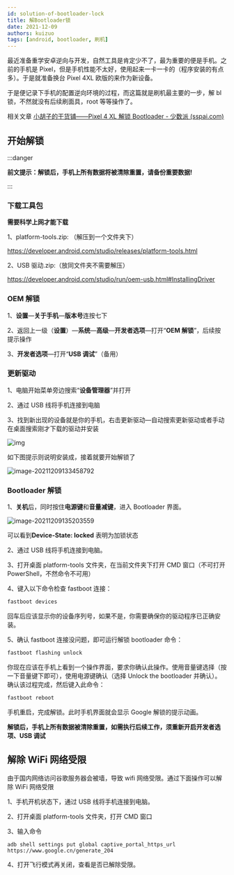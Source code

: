 ```yaml
---
id: solution-of-bootloader-lock
title: 解Bootloader锁
date: 2021-12-09
authors: kuizuo
tags: [android, bootloader, 刷机]
---
```


<!-- truncate -->

最近准备重学安卓逆向与开发，自然工具是肯定少不了，最为重要的便是手机。之前的手机是 Pixel，但是手机性能不太好，使用起来一卡一卡的（程序安装的有点多）。于是就准备换台 Pixel 4XL 欧版的来作为新设备。

于是便记录下手机的配置逆向环境的过程，而这篇就是刷机最主要的一步，解 bl 锁，不然就没有后续刷面具，root 等等操作了。

相关文章 [小胡子的干货铺——Pixel 4 XL 解锁 Bootloader - 少数派 (sspai.com)](https://sspai.com/post/57922)

## 开始解锁

:::danger

**前文提示：解锁后，手机上所有数据将被清除重置，请备份重要数据!**

:::

### 下载工具包

**需要科学上网才能下载**

1、platform-tools.zip: （解压到一个文件夹下）

https://developer.android.com/studio/releases/platform-tools.html

2、USB 驱动.zip:（放同文件夹不需要解压）

https://developer.android.com/studio/run/oem-usb.html#InstallingDriver

### OEM 解锁

1、**设置**—**关于手机**—**版本号**连按七下

2、返回上一级（**设置**）—**系统**—**高级**—**开发者选项**—打开“**OEM 解锁**”，后续按提示操作

3、**开发者选项**—打开“**USB 调试**”（备用）

### 更新驱动

1、电脑开始菜单旁边搜索“**设备管理器**”并打开

2、通过 USB 线将手机连接到电脑

3、找到新出现的设备就是你的手机，右击更新驱动—自动搜索更新驱动或者手动在桌面搜索刚才下载的驱动并安装

![img](https://img.kuizuo.cn/f49f1e5afc077dafab5d74a72965f8ba.png)

如下图提示则说明安装成，接着就要开始解锁了

![image-20211209133458792](https://img.kuizuo.cn/image-20211209133458792.png)

### Bootloader 解锁

1、**关机**后，同时按住**电源键**和**音量减键**，进入 Bootloader 界面。

![image-20211209135203559](https://img.kuizuo.cn/image-20211209135203559.png)

可以看到**Device-State: locked** 表明为加锁状态

2、通过 USB 线将手机连接到电脑。

3、打开桌面 platform-tools 文件夹，在当前文件夹下打开 CMD 窗口（不可打开 PowerShell，不然命令不可用）

4、键入以下命令检查 fastboot 连接：

```sh
fastboot devices
```

回车后应该显示你的设备序列号，如果不是，你需要确保你的驱动程序已正确安装。

5、确认 fastboot 连接没问题，即可运行解锁 bootloader 命令：

```sh
fastboot flashing unlock
```

你现在应该在手机上看到一个操作界面，要求你确认此操作。使用音量键选择（按一下音量键下即可），使用电源键确认（选择 Unlock the bootloader 并确认）。确认该过程完成，然后键入此命令：

```sh
fastboot reboot
```

手机重启，完成解锁。此时手机界面就会显示 Google 解锁的提示动画。

**解锁后，手机上所有数据被清除重置，如需执行后续工作，须重新开启开发者选项、USB 调试**

## 解除 WiFi 网络受限

由于国内网络访问谷歌服务器会被墙，导致 wifi 网络受限。通过下面操作可以解除 WiFi 网络受限

1、手机开机状态下，通过 USB 线将手机连接到电脑。

2、打开桌面 platform-tools 文件夹，打开 CMD 窗口

3、输入命令

```
adb shell settings put global captive_portal_https_url https://www.google.cn/generate_204
```

4、打开飞行模式再关闭，查看是否已解除受限。

